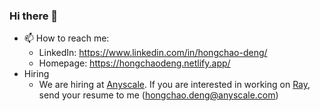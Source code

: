 ### Hi there 👋

- 📫 How to reach me:
  - LinkedIn: https://www.linkedin.com/in/hongchao-deng/
  - Homepage: https://hongchaodeng.netlify.app/
- Hiring
  - We are hiring at [Anyscale](https://www.anyscale.com/). If you are interested in working on [Ray](https://www.ray.io/), send your resume to me (hongchao.deng@anyscale.com)

<!--
**hongchaodeng/hongchaodeng** is a ✨ _special_ ✨ repository because its `README.md` (this file) appears on your GitHub profile.

Here are some ideas to get you started:

- 🔭 I’m currently working on ...
- 🌱 I’m currently learning ...
- 👯 I’m looking to collaborate on ...
- 🤔 I’m looking for help with ...
- 💬 Ask me about ...
- 📫 How to reach me: ...
- 😄 Pronouns: ...
- ⚡ Fun fact: ...
-->
